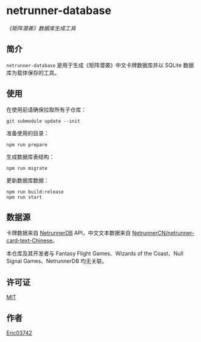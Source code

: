 # netrunner-database

*《矩阵潜袭》数据库生成工具*

## 简介

`netrunner-database` 是用于生成《矩阵潜袭》中文卡牌数据库并以 SQLite 数据库为载体保存的工具。

## 使用

在使用前请确保拉取所有子仓库：

```shell
git submodule update --init
```

准备使用的目录：

```shell
npm run prepare
```

生成数据库表结构：

```shell
npm run migrate
```

更新数据库数据：

```shell
npm run build:release
npm run start
```

## 数据源

卡牌数据来自 [NetrunnerDB](https://netrunnerdb.com/) API，中文文本数据来自 [NetrunnerCN/netrunner-card-text-Chinese](https://github.com/NetrunnerCN/netrunner-card-text-Chinese)。

本仓库及其开发者与 Fantasy Flight Games、Wizards of the Coast、Null Signal Games、NetrunnerDB 均无关联。

## 许可证

[MIT](./LICENSE)

## 作者

[Eric03742](https://github.com/eric03742)
